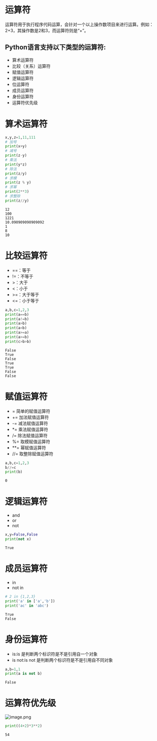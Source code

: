 # 运算符
运算符用于执行程序代码运算，会针对一个以上操作数项目来进行运算。例如：2+3，其操作数是2和3，而运算符则是“+”。
## Python语言支持以下类型的运算符:
* 算术运算符
* 比较（关系）运算符
* 赋值运算符
* 逻辑运算符
* 位运算符
* 成员运算符
* 身份运算符
* 运算符优先级

# 算术运算符


```python
x,y,z=1,11,111
# 加号
print(x+y)
# 减号
print(z-y)
# 乘法
print(y*z)
# 除法
print(z/y)
# 求模
print(z % y)
# 求幂
print(2**3)
# 求整除
print(z//y)
```

    12
    100
    1221
    10.090909090909092
    1
    8
    10


# 比较运算符
* ==：等于
* !=：不等于
* &gt;：大于
* &lt;：小于
* &gt;=：大于等于
* &lt;=：小于等于


```python
a,b,c=1,2,3
print(a==b)
print(a!=b)
print(a>b)
print(a<b)
print(a>=a)
print(a>=b)
print(c>b>b)
```

    False
    True
    False
    True
    True
    False
    False


# 赋值运算符
* =	简单的赋值运算符
* +=	加法赋值运算符
* -=	减法赋值运算符
* *=	乘法赋值运算符
* /=	除法赋值运算符
* %=	取模赋值运算符
* **=	幂赋值运算符
* //=	取整除赋值运算符


```python
a,b,c=1,2,3
b//=c
print(b)
```

    0


# 逻辑运算符
* and
* or
* not


```python
x,y=False,False
print(not x)
```

    True


# 成员运算符
* in
* not in


```python
# 2 in {1,2,3}
print('a' in ['a','b'])
print('ac' in 'abc')
```

    True
    False


# 身份运算符
* is:is 是判断两个标识符是不是引用自一个对象
* is not:is not 是判断两个标识符是不是引用自不同对象


```python
a,b=1,1
print(a is not b)
```

    False


# 运算符优先级
![image.png](attachment:image.png)


```python
print((4+2)*3**2)
```

    54

